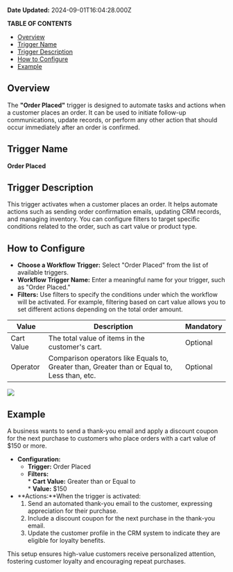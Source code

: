 **Date Updated:** 2024-09-01T16:04:28.000Z

**TABLE OF CONTENTS**

* [Overview](#Overview)
* [Trigger Name](#Trigger-Name)
* [Trigger Description](#Trigger-Description)
* [How to Configure](#How-to-Configure)
* [Example](#Example)

##   

## Overview

The **"Order Placed"** trigger is designed to automate tasks and actions when a customer places an order. It can be used to initiate follow-up communications, update records, or perform any other action that should occur immediately after an order is confirmed.

  
## Trigger Name

**Order Placed**

  
## Trigger Description

This trigger activates when a customer places an order. It helps automate actions such as sending order confirmation emails, updating CRM records, and managing inventory. You can configure filters to target specific conditions related to the order, such as cart value or product type.

  
## How to Configure

* **Choose a Workflow Trigger:** Select "Order Placed" from the list of available triggers.
* **Workflow Trigger Name:** Enter a meaningful name for your trigger, such as "Order Placed."
* **Filters:** Use filters to specify the conditions under which the workflow will be activated. For example, filtering based on cart value allows you to set different actions depending on the total order amount.

  
| Value      | Description                                                                                  | Mandatory |
| ---------- | -------------------------------------------------------------------------------------------- | --------- |
| Cart Value | The total value of items in the customer's cart.                                             | Optional  |
| Operator   | Comparison operators like Equals to, Greater than, Greater than or Equal to, Less than, etc. | Optional  |

  
![](https://s3.amazonaws.com/cdn.freshdesk.com/data/helpdesk/attachments/production/155032021734/original/KnZXQYJh7sCPAmjPVH1u_iYtCdXC-Eb3-A.png?1725186844)

##   

## Example

A business wants to send a thank-you email and apply a discount coupon for the next purchase to customers who place orders with a cart value of $150 or more.

* **Configuration:**  
   * **Trigger:** Order Placed  
   * **Filters:**  
         * **Cart Value:** Greater than or Equal to  
         * **Value:** $150
* **Actions:**When the trigger is activated:  
   1. Send an automated thank-you email to the customer, expressing appreciation for their purchase.  
   2. Include a discount coupon for the next purchase in the thank-you email.  
   3. Update the customer profile in the CRM system to indicate they are eligible for loyalty benefits.

  
This setup ensures high-value customers receive personalized attention, fostering customer loyalty and encouraging repeat purchases.